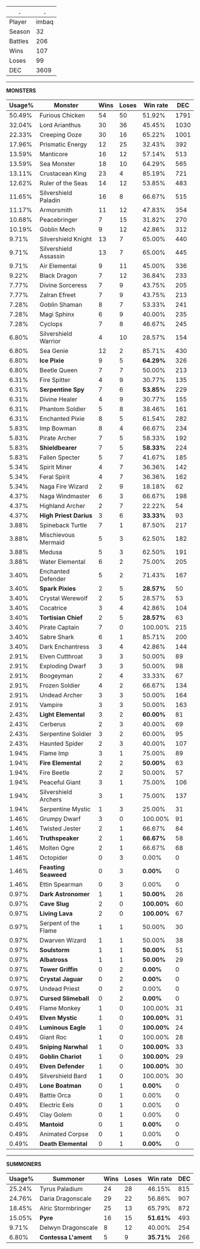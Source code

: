 .|.
|-|-
Player|imbaq
Season|32
Battles|206
Wins|107
Loses|99
DEC|3609

---
**MONSTERS**

Usage%|Monster|Wins|Loses|Win rate|DEC|
-|-|-|-|-|-|
50.49%|Furious Chicken|54|50|51.92%|1791|
32.04%|Lord Arianthus|30|36|45.45%|1030|
22.33%|Creeping Ooze|30|16|65.22%|1001|
17.96%|Prismatic Energy|12|25|32.43%|392|
13.59%|Manticore|16|12|57.14%|513|
13.59%|Sea Monster|18|10|64.29%|565|
13.11%|Crustacean King|23|4|85.19%|721|
12.62%|Ruler of the Seas|14|12|53.85%|483|
11.65%|Silvershield Paladin|16|8|66.67%|515|
11.17%|Armorsmith|11|12|47.83%|354|
10.68%|Peacebringer|7|15|31.82%|270|
10.19%|Goblin Mech|9|12|42.86%|312|
9.71%|Silvershield Knight|13|7|65.00%|440|
9.71%|Silvershield Assassin|13|7|65.00%|445|
9.71%|Air Elemental|9|11|45.00%|336|
9.22%|Black Dragon|7|12|36.84%|233|
7.77%|Divine Sorceress|7|9|43.75%|205|
7.77%|Zalran Efreet|7|9|43.75%|213|
7.28%|Goblin Shaman|8|7|53.33%|241|
7.28%|Magi Sphinx|6|9|40.00%|235|
7.28%|Cyclops|7|8|46.67%|245|
6.80%|Silvershield Warrior|4|10|28.57%|154|
6.80%|Sea Genie|12|2|85.71%|430|
6.80%|**Ice Pixie**|9|5|**64.29%**|326|
6.80%|Beetle Queen|7|7|50.00%|213|
6.31%|Fire Spitter|4|9|30.77%|135|
6.31%|**Serpentine Spy**|7|6|**53.85%**|229|
6.31%|Divine Healer|4|9|30.77%|155|
6.31%|Phantom Soldier|5|8|38.46%|161|
6.31%|Enchanted Pixie|8|5|61.54%|282|
5.83%|Imp Bowman|8|4|66.67%|234|
5.83%|Pirate Archer|7|5|58.33%|192|
5.83%|**Shieldbearer**|7|5|**58.33%**|224|
5.83%|Fallen Specter|5|7|41.67%|185|
5.34%|Spirit Miner|4|7|36.36%|142|
5.34%|Feral Spirit|4|7|36.36%|162|
5.34%|Naga Fire Wizard|2|9|18.18%|62|
4.37%|Naga Windmaster|6|3|66.67%|198|
4.37%|Highland Archer|2|7|22.22%|54|
4.37%|**High Priest Darius**|3|6|**33.33%**|93|
3.88%|Spineback Turtle|7|1|87.50%|217|
3.88%|Mischievous Mermaid|5|3|62.50%|182|
3.88%|Medusa|5|3|62.50%|191|
3.88%|Water Elemental|6|2|75.00%|205|
3.40%|Enchanted Defender|5|2|71.43%|167|
3.40%|**Spark Pixies**|2|5|**28.57%**|50|
3.40%|Crystal Werewolf|2|5|28.57%|53|
3.40%|Cocatrice|3|4|42.86%|104|
3.40%|**Tortisian Chief**|2|5|**28.57%**|63|
3.40%|Pirate Captain|7|0|100.00%|215|
3.40%|Sabre Shark|6|1|85.71%|200|
3.40%|Dark Enchantress|3|4|42.86%|144|
2.91%|Elven Cutthroat|3|3|50.00%|89|
2.91%|Exploding Dwarf|3|3|50.00%|98|
2.91%|Boogeyman|2|4|33.33%|67|
2.91%|Frozen Soldier|4|2|66.67%|134|
2.91%|Undead Archer|3|3|50.00%|164|
2.91%|Vampire|3|3|50.00%|163|
2.43%|**Light Elemental**|3|2|**60.00%**|81|
2.43%|Cerberus|2|3|40.00%|69|
2.43%|Serpentine Soldier|3|2|60.00%|95|
2.43%|Haunted Spider|2|3|40.00%|107|
1.94%|Flame Imp|3|1|75.00%|89|
1.94%|**Fire Elemental**|2|2|**50.00%**|63|
1.94%|Fire Beetle|2|2|50.00%|57|
1.94%|Peaceful Giant|3|1|75.00%|106|
1.94%|Silvershield Archers|3|1|75.00%|137|
1.94%|Serpentine Mystic|1|3|25.00%|31|
1.46%|Grumpy Dwarf|3|0|100.00%|91|
1.46%|Twisted Jester|2|1|66.67%|84|
1.46%|**Truthspeaker**|2|1|**66.67%**|58|
1.46%|Molten Ogre|2|1|66.67%|68|
1.46%|Octopider|0|3|0.00%|0|
1.46%|**Feasting Seaweed**|0|3|**0.00%**|0|
1.46%|Ettin Spearman|0|3|0.00%|0|
0.97%|**Dark Astronomer**|1|1|**50.00%**|26|
0.97%|**Cave Slug**|2|0|**100.00%**|60|
0.97%|**Living Lava**|2|0|**100.00%**|67|
0.97%|Serpent of the Flame|1|1|50.00%|30|
0.97%|Dwarven Wizard|1|1|50.00%|38|
0.97%|**Soulstorm**|1|1|**50.00%**|51|
0.97%|**Albatross**|1|1|**50.00%**|29|
0.97%|**Tower Griffin**|0|2|**0.00%**|0|
0.97%|**Crystal Jaguar**|0|2|**0.00%**|0|
0.97%|Undead Priest|0|2|0.00%|0|
0.97%|**Cursed Slimeball**|0|2|**0.00%**|0|
0.49%|Flame Monkey|1|0|100.00%|31|
0.49%|**Elven Mystic**|1|0|**100.00%**|31|
0.49%|**Luminous Eagle**|1|0|**100.00%**|24|
0.49%|Giant Roc|1|0|100.00%|28|
0.49%|**Sniping Narwhal**|1|0|**100.00%**|33|
0.49%|**Goblin Chariot**|1|0|**100.00%**|29|
0.49%|**Elven Defender**|1|0|**100.00%**|30|
0.49%|Silvershield Bard|1|0|100.00%|30|
0.49%|**Lone Boatman**|0|1|**0.00%**|0|
0.49%|Battle Orca|0|1|0.00%|0|
0.49%|Electric Eels|0|1|0.00%|0|
0.49%|Clay Golem|0|1|0.00%|0|
0.49%|**Mantoid**|0|1|**0.00%**|0|
0.49%|Animated Corpse|0|1|0.00%|0|
0.49%|**Death Elemental**|0|1|**0.00%**|0|

---
**SUMMONERS**

Usage%|Summoner|Wins|Loses|Win rate|DEC|
-|-|-|-|-|-|
25.24%|Tyrus Paladium|24|28|46.15%|815|
24.76%|Daria Dragonscale|29|22|56.86%|907|
18.45%|Alric Stormbringer|25|13|65.79%|872|
15.05%|**Pyre**|16|15|**51.61%**|493|
9.71%|Delwyn Dragonscale|8|12|40.00%|254|
6.80%|**Contessa L'ament**|5|9|**35.71%**|266|
